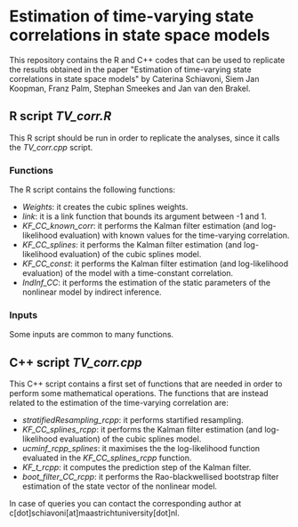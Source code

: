 # Estimation of time-varying state correlations in state space models

This repository contains the R and C++ codes that can be used to replicate the results obtained in the paper "Estimation of time-varying state correlations in state space models" by Caterina Schiavoni, Siem Jan Koopman, Franz Palm, Stephan Smeekes and Jan van den Brakel.


## R script *TV_corr.R*

This R script should be run in order to replicate the analyses, since it calls the *TV_corr.cpp* script. 

### Functions
The R script contains the following functions:
* *Weights*: it creates the cubic splines weights.
* *link*: it is a link function that bounds its argument between -1 and 1.
* *KF_CC_known_corr*: it performs the Kalman filter estimation (and log-likelihood evaluation) with known values for the time-varying correlation.
* *KF_CC_splines*: it performs the Kalman filter estimation (and log-likelihood evaluation) of the cubic splines model.
* *KF_CC_const*: it performs the Kalman filter estimation (and log-likelihood evaluation) of the model with a time-constant correlation.
* *IndInf_CC*: it performs the estimation of the static parameters of the nonlinear model by indirect inference.

### Inputs
Some inputs are common to many functions. 

## C++ script *TV_corr.cpp*

This C++ script contains a first set of functions that are needed in order to perform some mathematical operations. The functions that are instead related to the estimation of the time-varying correlation are:
* *stratifiedResampling_rcpp*: it performs startified resampling.
* *KF_CC_splines_rcpp*: it performs the Kalman filter estimation (and log-likelihood evaluation) of the cubic splines model.
* *ucminf_rcpp_splines*: it maximises the the log-likelihood function evaluated in the *KF_CC_splines_rcpp* function.
* *KF_t_rcpp*: it computes the prediction step of the Kalman filter.
* *boot_filter_CC_rcpp*: it performs the Rao-blackwellised bootstrap filter estimation of the state vector of the nonlinear model.


In case of queries you can contact the corresponding author at c[dot]schiavoni[at]maastrichtuniversity[dot]nl.
